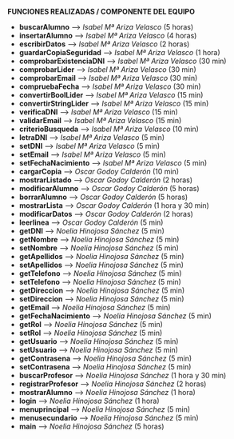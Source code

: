**FUNCIONES REALIZADAS / COMPONENTE DEL EQUIPO**

+ **buscarAlumno** --> *Isabel Mª Ariza Velasco* (5 horas)  
+ **insertarAlumno** --> *Isabel Mª Ariza Velasco* (4 horas)  
+ **escribirDatos** --> *Isabel Mª Ariza Velasco* (2 horas)  
+ **guardarCopiaSeguridad** --> *Isabel Mª Ariza Velasco* (1 hora)  
+ **comprobarExistenciaDNI** --> *Isabel Mª Ariza Velasco* (30 min)  
+ **comprobarLider** --> *Isabel Mª Ariza Velasco* (30 min)  
+ **comprobarEmail** --> *Isabel Mª Ariza Velasco* (30 min)  
+ **compruebaFecha** --> *Isabel Mª Ariza Velasco* (30 min)  
+ **convertirBoolLider** --> *Isabel Mª Ariza Velasco* (15 min)  
+ **convertirStringLider** --> *Isabel Mª Ariza Velasco* (15 min)  
+ **verificaDNI** --> *Isabel Mª Ariza Velasco* (15 min)  
+ **validarEmail** --> *Isabel Mª Ariza Velasco* (15 min)  
+ **criterioBusqueda** --> *Isabel Mª Ariza Velasco* (10 min)  
+ **letraDNI** --> *Isabel Mª Ariza Velasco* (5 min)  
+ **setDNI** --> *Isabel Mª Ariza Velasco* (5 min)  
+ **setEmail** --> *Isabel Mª Ariza Velasco* (5 min)  
+ **setFechaNacimiento** --> *Isabel Mª Ariza Velasco* (5 min)  
+ **cargarCopia** --> *Oscar Godoy Calderón* (10 min)  
+ **mostrarListado** --> *Oscar Godoy Calderón* (2 horas)  
+ **modificarAlumno** --> *Oscar Godoy Calderón* (5 horas)  
+ **borrarAlumno** --> *Oscar Godoy Calderón* (5 horas)  
+ **mostrarLista** --> *Oscar Godoy Calderón* (1 hora y 30 min)  
+ **modificarDatos** --> *Oscar Godoy Calderón* (2 horas)  
+ **leerlinea** --> *Oscar Godoy Calderón* (5 min)  
+ **getDNI** --> *Noelia Hinojosa Sánchez* (5 min)  
+ **getNombre** --> *Noelia Hinojosa Sánchez* (5 min)  
+ **setNombre** --> *Noelia Hinojosa Sánchez* (5 min)  
+ **getApellidos** --> *Noelia Hinojosa Sánchez* (5 min)  
+ **setApellidos** --> *Noelia Hinojosa Sánchez* (5 min)  
+ **getTelefono** --> *Noelia Hinojosa Sánchez* (5 min)  
+ **setTelefono** --> *Noelia Hinojosa Sánchez* (5 min)  
+ **getDireccion** --> *Noelia Hinojosa Sánchez* (5 min)  
+ **setDireccion** --> *Noelia Hinojosa Sánchez* (5 min)  
+ **getEmail** --> *Noelia Hinojosa Sánchez* (5 min)  
+ **getFechaNacimiento** --> *Noelia Hinojosa Sánchez* (5 min)  
+ **getRol** --> *Noelia Hinojosa Sánchez* (5 min)  
+ **setRol** --> *Noelia Hinojosa Sánchez* (5 min)  
+ **getUsuario** --> *Noelia Hinojosa Sánchez* (5 min)  
+ **setUsuario** --> *Noelia Hinojosa Sánchez* (5 min)  
+ **getContrasena** --> *Noelia Hinojosa Sánchez* (5 min)  
+ **setContrasena** --> *Noelia Hinojosa Sánchez* (5 min)  
+ **buscarProfesor** --> *Noelia Hinojosa Sánchez* (1 hora y 30 min)  
+ **registrarProfesor** --> *Noelia Hinojosa Sánchez* (2 horas)  
+ **mostrarAlumno** --> *Noelia Hinojosa Sánchez* (1 hora)  
+ **login** --> *Noelia Hinojosa Sánchez* (1 hora)  
+ **menuprincipal** --> *Noelia Hinojosa Sánchez* (5 min)  
+ **menusecundario** --> *Noelia Hinojosa Sánchez* (5 min)  
+ **main** --> *Noelia Hinojosa Sánchez* (5 horas)  
